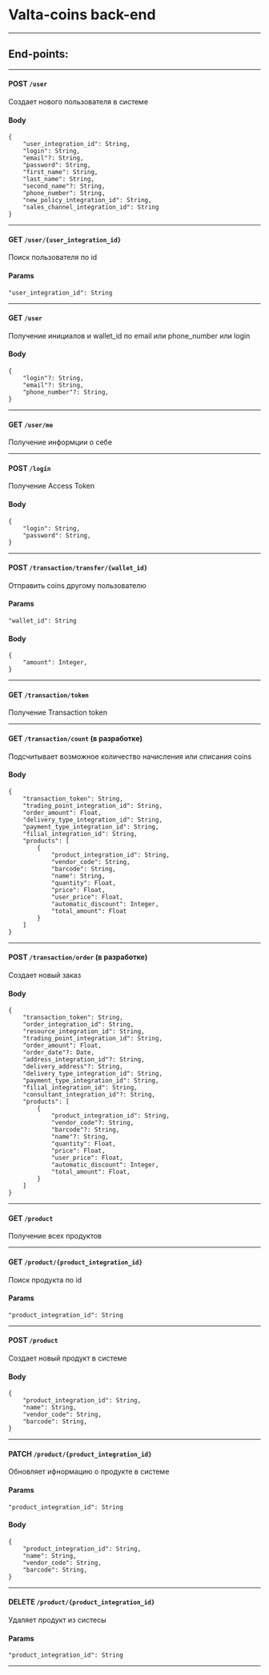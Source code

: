 # Valta-coins back-end

___
## End-points:

___
#### POST `/user`

Создает нового пользователя в системе

#### Body 
```
{
    "user_integration_id": String,
    "login": String,
    "email"?: String,
    "password": String,
    "first_name": String,
    "last_name": String,
    "second_name"?: String,
    "phone_number": String,
    "new_policy_integration_id": String,
    "sales_channel_integration_id": String
}
```
___
#### GET `/user/{user_integration_id}`

Поиск пользователя по id

#### Params 
```
"user_integration_id": String
```
___
#### GET `/user`

Получение инициалов и wallet_id по email или phone_number или login

#### Body 
```
{
    "login"?: String,
    "email"?: String,
    "phone_number"?: String,
}
```
___
#### GET `/user/me`

Получение информции о себе
___
#### POST `/login`

Получение Access Token

#### Body 
```
{
    "login": String,
    "password": String,
}
```
___
#### POST `/transaction/transfer/{wallet_id}`

Отправить coins другому пользователю

#### Params 
```
"wallet_id": String
```
#### Body 
```
{
    "amount": Integer,
}
```
___
#### GET `/transaction/token`

Получение Transaction token
___
#### GET `/transaction/count` (в разработке)

Подсчитывает возможное количество начисления или списания coins

#### Body 
```
{
    "transaction_token": String,
    "trading_point_integration_id": String,
    "order_amount": Float,
    "delivery_type_integration_id": String,
    "payment_type_integration_id": String,
    "filial_integration_id": String,
    "products": [
        {
            "product_integration_id": String,
            "vendor_code": String,
            "barcode": String,
            "name": String,
            "quantity": Float,
            "price": Float,
            "user_price": Float,
            "automatic_discount": Integer,
            "total_amount": Float
        }
    ]
}
```
___
#### POST `/transaction/order` (в разработке)

Создает новый заказ

#### Body 
```
{
    "transaction_token": String, 
    "order_integration_id": String,
    "resource_integration_id": String,
    "trading_point_integration_id": String,
    "order_amount": Float,
    "order_date"?: Date,
    "address_integration_id"?: String,
    "delivery_address"?: String,
    "delivery_type_integration_id": String,
    "payment_type_integration_id": String,
    "filial_integration_id": String,
    "consultant_integration_id"?: String,
    "products": [
        {
            "product_integration_id": String,
            "vendor_code"?: String,
            "barcode"?: String,
            "name"?: String,
            "quantity": Float,
            "price": Float,
            "user_price": Float,
            "automatic_discount": Integer,
            "total_amount": Float,
        }
    ]
}
```
___
#### GET `/product`

Получение всех продуктов 
___
#### GET `/product/{product_integration_id}`

Поиск продукта по id

#### Params 
```
"product_integration_id": String
```
___
#### POST `/product`

Создает новый продукт в системе

#### Body 
```
{
    "product_integration_id": String,
    "name": String,
    "vendor_code": String,
    "barcode": String,
}
```
___
#### PATCH `/product/{product_integration_id}`

Обновляет ифнормацию о продукте в системе

#### Params 
```
"product_integration_id": String
```
#### Body 
```
{
    "product_integration_id": String,
    "name": String,
    "vendor_code": String,
    "barcode": String,
}
```
___
#### DELETE `/product/{product_integration_id}`

Удаляет продукт из систесы

#### Params 
```
"product_integration_id": String
```
___
